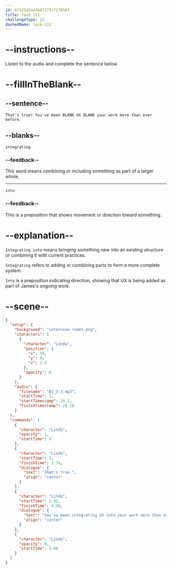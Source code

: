 ```yaml
---
id: 67325a5443667173c717856f
title: Task 111
challengeType: 22
dashedName: task-111
---
```


<!-- (audio) Linda: That’s true! You've been integrating UX into your work more than ever before. -->

# --instructions--

Listen to the audio and complete the sentence below.

# --fillInTheBlank--

## --sentence--

`That's true! You've been BLANK UX BLANK your work more than ever before.`

## --blanks--

`integrating`

### --feedback--

This word means combining or including something as part of a larger whole.

---

`into`

### --feedback--

This is a preposition that shows movement or direction toward something.

# --explanation--

`Integrating into` means bringing something new into an existing structure or combining it with current practices. 

`Integrating` refers to adding or combining parts to form a more complete system.

`Into` is a preposition indicating direction, showing that UX is being added as part of James's ongoing work.

# --scene--

```json
{
  "setup": {
    "background": "interview-room3.png",
    "characters": [
      {
        "character": "Linda",
        "position": {
          "x": 50,
          "y": 0,
          "z": 1.4
        },
        "opacity": 0
      }
    ],
    "audio": {
      "filename": "B1_3-3.mp3",
      "startTime": 1,
      "startTimestamp": 24.3,
      "finishTimestamp": 28.28
    }
  },
  "commands": [
    {
      "character": "Linda",
      "opacity": 1,
      "startTime": 0
    },
    {
      "character": "Linda",
      "startTime": 1,
      "finishTime": 1.74,
      "dialogue": {
        "text": "That's true.",
        "align": "center"
      }
    },
    {
      "character": "Linda",
      "startTime": 2.02,
      "finishTime": 4.98,
      "dialogue": {
        "text": "You've been integrating UX into your work more than ever before.",
        "align": "center"
      }
    },
    {
      "character": "Linda",
      "opacity": 0,
      "startTime": 5.48
    }
  ]
}
```
